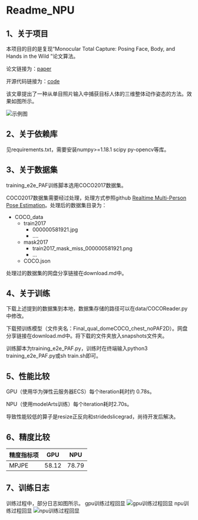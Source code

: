 # Readme_NPU

## 1、关于项目

本项目的目的是复现“Monocular Total Capture: Posing Face, Body, and Hands in the Wild ”论文算法。

论文链接为：[paper](https://arxiv.org/abs/1812.01598)

开源代码链接为：[code](https://github.com/CMU-Perceptual-Computing-Lab/MonocularTotalCapture/)

该文章提出了一种从单目照片输入中捕获目标人体的三维整体动作姿态的方法。效果如图所示。

![示例图](https://images.gitee.com/uploads/images/2021/1108/200620_2c36b961_5720652.png "3.png")

## 2、关于依赖库

见requirements.txt，需要安装numpy>=1.18.1 scipy py-opencv等库。

## 3、关于数据集

training_e2e_PAF训练脚本选用COCO2017数据集。

COCO2017数据集需要经过处理，处理方式参照github [Realtime Multi-Person Pose Estimation](https://github.com/ZheC/Realtime_Multi-Person_Pose_Estimation)。处理后的数据集目录为：

+ COCO_data
  + train2017
    + 000000581921.jpg
    + ....
  + mask2017
    + train2017_mask_miss_000000581921.png
    + ...
  + COCO.json

处理过的数据集的网盘分享链接在download.md中。

## 4、关于训练

下载上述提到的数据集到本地，数据集存储的路径可以在data/COCOReader.py中修改。

下载预训练模型（文件夹名：Final_qual_domeCOCO_chest_noPAF2D）。网盘分享链接在download.md中。将下载的文件夹放入snapshots文件夹。

训练脚本为training_e2e_PAF.py，训练时在终端输入python3 training_e2e_PAF.py或sh train.sh即可。

## 5、性能比较

GPU（使用华为弹性云服务器ECS）每个iteration耗时约 0.78s。

NPU（使用modelArts训练）每个iteration耗时2.70s。

导致性能较低的算子是resize正反向和stridedslicegrad，尚待开发后解决。

## 6、精度比较
| 精度指标项 | GPU   | NPU   |
|-----------|-------|-------|
|   MPJPE   | 58.12 | 78.79 |



## 7、训练日志

训练过程中，部分日志如图所示。
gpu训练过程回显
![gpu训练过程回显](https://gitee.com/wwxgitee/pictures/raw/master/gpu_training.png)
npu训练过程回显
![npu训练过程回显](https://gitee.com/wwxgitee/pictures/raw/master/npu_training.png)